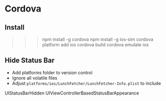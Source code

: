 # Cordova

## Install

>>> npm install -g cordova
>>> npm install -g ios-sim
>>> cordova platform add ios
>>> cordova build
>>> cordova emulate ios

## Hide Status Bar

* Add platforms folder to version control
* Ignore all volatile files
* Adjust `platforms/ios/LunchFetcher/LunchFetcher-Info.plist` to include

<key>UIStatusBarHidden</key>
<true/>
<key>UIViewControllerBasedStatusBarAppearance</key>
<false/>